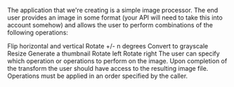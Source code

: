 The application that we're creating is a simple image processor. The end user provides an image in some format (your API will need to take this into account somehow) and allows the user to perform combinations of the following operations:

Flip horizontal and vertical
Rotate +/- n degrees
Convert to grayscale
Resize
Generate a thumbnail
Rotate left
Rotate right
The user can specify which operation or operations to perform on the image. Upon completion of the transform the user should have access to the resulting image file. Operations must be applied in an order specified by the caller.

